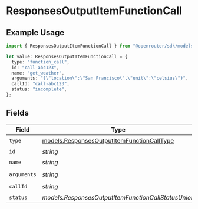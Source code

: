 # ResponsesOutputItemFunctionCall

## Example Usage

```typescript
import { ResponsesOutputItemFunctionCall } from "@openrouter/sdk/models";

let value: ResponsesOutputItemFunctionCall = {
  type: "function_call",
  id: "call-abc123",
  name: "get_weather",
  arguments: "{\"location\":\"San Francisco\",\"unit\":\"celsius\"}",
  callId: "call-abc123",
  status: "incomplete",
};
```

## Fields

| Field                                                                                          | Type                                                                                           | Required                                                                                       | Description                                                                                    |
| ---------------------------------------------------------------------------------------------- | ---------------------------------------------------------------------------------------------- | ---------------------------------------------------------------------------------------------- | ---------------------------------------------------------------------------------------------- |
| `type`                                                                                         | [models.ResponsesOutputItemFunctionCallType](../models/responsesoutputitemfunctioncalltype.md) | :heavy_check_mark:                                                                             | N/A                                                                                            |
| `id`                                                                                           | *string*                                                                                       | :heavy_minus_sign:                                                                             | N/A                                                                                            |
| `name`                                                                                         | *string*                                                                                       | :heavy_check_mark:                                                                             | N/A                                                                                            |
| `arguments`                                                                                    | *string*                                                                                       | :heavy_check_mark:                                                                             | N/A                                                                                            |
| `callId`                                                                                       | *string*                                                                                       | :heavy_check_mark:                                                                             | N/A                                                                                            |
| `status`                                                                                       | *models.ResponsesOutputItemFunctionCallStatusUnion*                                            | :heavy_minus_sign:                                                                             | N/A                                                                                            |